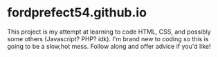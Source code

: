 # fordprefect54.github.io
This project is my attempt at learning to code HTML, CSS, and possibly some others (Javascript? PHP? idk). I'm brand new to coding so this is going to be a slow,hot mess. 
Follow along and offer advice if you'd like!
